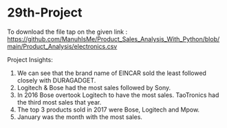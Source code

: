 # 29th-Project

To download the file tap on the given link : https://github.com/ManuhIsMe/Product_Sales_Analysis_With_Python/blob/main/Product_Analysis/electronics.csv

Project Insights: 
1. We can see that the brand name of EINCAR sold the least followed closely with DURAGADGET.
2. Logitech & Bose had the most sales followed by Sony.
3. In 2016 Bose overtook Logitech to have the most sales. TaoTronics had the third most sales that year.
4. The top 3 products sold in 2017 were Bose, Logitech and Mpow.
5. January was the month with the most sales.
